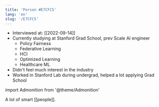 ```yaml
---
title: 'Person #E7CFC5'
lang: 'en'
slug: '/E7CFC5'
---
```


- Interviewed at: [[2022-09-14]]
- Currently studying at Stanford Grad School, prev Scale AI engineer
  - Policy Fairness
  - Federative Learning
  - HCI
  - Optimized Learning
  - Healthcare ML
- Didn't feel much interest in the industry
- Worked in Stanford Lab during undergrad, helped a lot applying Grad School

import Admonition from '@theme/Admonition'

<Admonition type="info" title="I love my job because..." icon="💙">
A lot of smart [[people]].
</Admonition>
